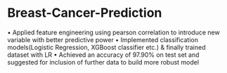 # Breast-Cancer-Prediction

• Applied feature engineering using pearson correlation to introduce new variable with better predictive power
• Implemented classification models(Logistic Regression, XGBoost classifier etc.)  & finally trained dataset with LR
• Achieved an accuracy of 97.90% on test set and suggested for inclusion of further data to build more robust model

